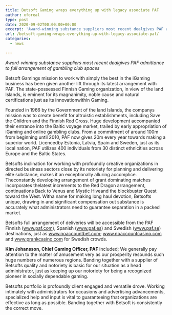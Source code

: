 ```yaml
---
title: Betsoft Gaming wraps everything up with legacy associate PAF
author: xforeal 
type: post
date: 2020-09-02T00:00:00+00:00
excerpt: 'Award-winning substance suppliers most recent dealgives PAF admittance to full arrangement of gambling club slotsBetsoft Gamings journey to work with simply the best in the iGaming business has been given another lift through its latest arrangement with PAF '
url: /betsoft-gaming-wraps-everything-up-with-legacy-associate-paf/
categories:
  - news

---
```

_Award-winning substance suppliers most recent dealgives PAF admittance to full arrangement of gambling club spaces_ 

Betsoft Gamings mission to work with simply the best in the iGaming business has been given another lift through its latest arrangement with PAF. The state-possessed Finnish Gaming organization, in view of the land Islands, is eminent for its magnanimity, noble cause and natural certifications just as its innovationwithin Gaming. 

Founded in 1966 by the Government of the land Islands, the companys mission was to create benefit for altruistic establishments, including Save the Children and the Finnish Red Cross. Huge development accompanied their entrance into the Baltic voyage market, trailed by early appropriation of iGaming and online gambling clubs. From a commitment of around 100m from beginning until 2010, PAF now gives 20m every year towards making a superior world. Licencedby Estonia, Latvia, Spain and Sweden, just as its local nation, PAF utilizes 400 individuals from 30 distinct ethnicities across Europe and the Baltic States. 

Betsofts inclination for working with profoundly creative organizations in directed business sectors close by its notoriety for planning and delivering elite substance, makes it an exceptionally alluring accomplice. Theconstantly developing arrangement of grant dominating matches incorporates thelatest increments to the Red Dragon arrangement, continuations Back to Venus and Mystic Hiveand the blockbuster Quest toward the West. Witha name for making long haul devotion, Betsofts unique, drawing in and significant compensation out substance is accurately what administrators need to guarantee separation in a packed market. 

Betsofts full arrangement of deliveries will be accessible from the PAF Finnish (www.paf.com), Spanish (www.paf.es) and Swedish (www.paf.se) destinations, just as www.noaccountbet.com; www.noaccountcasino.com and www.prankcasino.com for Swedish crowds. 

**Kim Johansson, Chief Gaming Officer, PAF** included; We generally pay attention to the matter of amusement very as our prosperity resounds such huge numbers of numerous regions. Banding together with a supplier of Betsofts quality and notoriety is basic for our situation as a head administrator, just as keeping up our notoriety for being a recognized pioneer in socially dependable gaming. 

Betsofts portfolio is profoundly client engaged and versatile drove. Working intimately with administrators for occasions and advertising advancements, specialized help and input is vital to guaranteeing that organizations are effective as long as possible. Banding together with Betsoft is consistently the correct move.